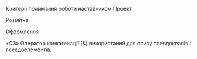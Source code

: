 <!-- Створи репозиторій goit-markup-hw-07. -->
<!-- Склонуй створений репозиторій і скопіюй в нього файли попередньої роботи. -->
<!-- Налаштуй GitHub Pages і додай посилання на живу сторінку в шапку GitHub-репозиторія. -->
<!-- Структура файлів проекту -->
<!-- project structure -->
Критерії приймання роботи наставником
Проект
<!-- «A1» Виконано рефакторинг HTML-коду проекту, використовуючи методологію BEM. -->

<!-- «A2» Виконано рефакторинг CSS-коду проекту, використовуючи препроцесор SASS. -->

<!-- «A3» У корені проекту створена папка sass, в якій лежать всі файли стилів препроцесора. -->

<!-- «A4» В папці sass є файл main.scss - головний файл, в який імпортуються всі SASS-фрагменти (partials, файли _имя.scss). -->

<!-- «A5» Палітра кольорів макета і набори шрифтів винесені у змінні у файлі variables.scss, який лежить в папці sass/utils. Можна використовувати CSS або SASS змінні (за бажанням). -->

<!-- «A6» Для кожного компонента створений окремий файл-фрагмент стилів у папці sass/components. Наприклад _page-header.scss, _logo.scss тощо. -->

<!-- «A7» У файлах index.html і portfolio.html підключений мініфікованний файл стилів main.min.css з папки css. -->

Розмітка
<!-- «B1» Правильне іменування класів блоків за методологією BEM. -->

<!-- «B2» Правильне іменування класів елементів за методологією BEM. -->

<!-- «B3» Правильне іменування класів модифікаторів за методологією BEM. -->

<!-- «B4» Правильне іменування класів міксінів за методологією BEM. -->

<!-- «B5» Імена класів за методологією BEM зрозумілі і описові, англійською мовою. -->

Оформлення
<!-- «C1» Використана вкладеність селекторів. -->

<!-- «C2» Максимальна вкладеність селекторів - 2 рівня. -->

«C3» Оператор конкатенації (&) використаний для опису псевдокласів і псевдоелементів.